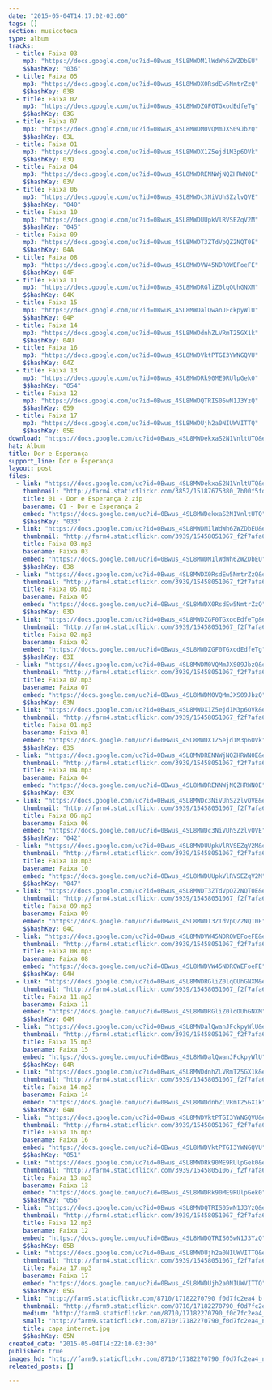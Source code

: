 ```yaml
---
date: "2015-05-04T14:17:02-03:00"
tags: []
section: musicoteca
type: album
tracks:
  - title: Faixa 03
    mp3: "https://docs.google.com/uc?id=0Bwus_4SL8MWDM1lWdWh6ZWZDbEU"
    $$hashKey: "036"
  - title: Faixa 05
    mp3: "https://docs.google.com/uc?id=0Bwus_4SL8MWDX0RsdEw5NmtrZzQ"
    $$hashKey: 03B
  - title: Faixa 02
    mp3: "https://docs.google.com/uc?id=0Bwus_4SL8MWDZGF0TGxodEdfeTg"
    $$hashKey: 03G
  - title: Faixa 07
    mp3: "https://docs.google.com/uc?id=0Bwus_4SL8MWDM0VQMmJXS09JbzQ"
    $$hashKey: 03L
  - title: Faixa 01
    mp3: "https://docs.google.com/uc?id=0Bwus_4SL8MWDX1Z5ejd1M3p6OVk"
    $$hashKey: 03Q
  - title: Faixa 04
    mp3: "https://docs.google.com/uc?id=0Bwus_4SL8MWDRENNWjNQZHRWN0E"
    $$hashKey: 03V
  - title: Faixa 06
    mp3: "https://docs.google.com/uc?id=0Bwus_4SL8MWDc3NiVUhSZzlvQVE"
    $$hashKey: "040"
  - title: Faixa 10
    mp3: "https://docs.google.com/uc?id=0Bwus_4SL8MWDUUpkVlRVSEZqV2M"
    $$hashKey: "045"
  - title: Faixa 09
    mp3: "https://docs.google.com/uc?id=0Bwus_4SL8MWDT3ZTdVpQZ2NQT0E"
    $$hashKey: 04A
  - title: Faixa 08
    mp3: "https://docs.google.com/uc?id=0Bwus_4SL8MWDVW45NDROWEFoeFE"
    $$hashKey: 04F
  - title: Faixa 11
    mp3: "https://docs.google.com/uc?id=0Bwus_4SL8MWDRGliZ0lqOUhGNXM"
    $$hashKey: 04K
  - title: Faixa 15
    mp3: "https://docs.google.com/uc?id=0Bwus_4SL8MWDalQwanJFckpyWlU"
    $$hashKey: 04P
  - title: Faixa 14
    mp3: "https://docs.google.com/uc?id=0Bwus_4SL8MWDdnhZLVRmT25GX1k"
    $$hashKey: 04U
  - title: Faixa 16
    mp3: "https://docs.google.com/uc?id=0Bwus_4SL8MWDVktPTGI3YWNGQVU"
    $$hashKey: 04Z
  - title: Faixa 13
    mp3: "https://docs.google.com/uc?id=0Bwus_4SL8MWDRk90ME9RUlpGek0"
    $$hashKey: "054"
  - title: Faixa 12
    mp3: "https://docs.google.com/uc?id=0Bwus_4SL8MWDQTRIS05wN1J3YzQ"
    $$hashKey: 059
  - title: Faixa 17
    mp3: "https://docs.google.com/uc?id=0Bwus_4SL8MWDUjh2a0NIUWVITTQ"
    $$hashKey: 05E
download: "https://docs.google.com/uc?id=0Bwus_4SL8MWDekxaS2N1VnltUTQ&export=download"
hat: Album
title: Dor e Esperança
support_line: Dor e Esperança
layout: post
files:
  - link: "https://docs.google.com/uc?id=0Bwus_4SL8MWDekxaS2N1VnltUTQ&export=download"
    thumbnail: "http://farm4.staticflickr.com/3852/15187675380_7b00f5fdff_b.jpg"
    title: 01 - Dor e Esperança 2.zip
    basename: 01 - Dor e Esperança 2
    embed: "https://docs.google.com/uc?id=0Bwus_4SL8MWDekxaS2N1VnltUTQ"
    $$hashKey: "033"
  - link: "https://docs.google.com/uc?id=0Bwus_4SL8MWDM1lWdWh6ZWZDbEU&export=download"
    thumbnail: "http://farm4.staticflickr.com/3939/15458051067_f2f7afa6e8_b.jpg"
    title: Faixa 03.mp3
    basename: Faixa 03
    embed: "https://docs.google.com/uc?id=0Bwus_4SL8MWDM1lWdWh6ZWZDbEU"
    $$hashKey: 038
  - link: "https://docs.google.com/uc?id=0Bwus_4SL8MWDX0RsdEw5NmtrZzQ&export=download"
    thumbnail: "http://farm4.staticflickr.com/3939/15458051067_f2f7afa6e8_b.jpg"
    title: Faixa 05.mp3
    basename: Faixa 05
    embed: "https://docs.google.com/uc?id=0Bwus_4SL8MWDX0RsdEw5NmtrZzQ"
    $$hashKey: 03D
  - link: "https://docs.google.com/uc?id=0Bwus_4SL8MWDZGF0TGxodEdfeTg&export=download"
    thumbnail: "http://farm4.staticflickr.com/3939/15458051067_f2f7afa6e8_b.jpg"
    title: Faixa 02.mp3
    basename: Faixa 02
    embed: "https://docs.google.com/uc?id=0Bwus_4SL8MWDZGF0TGxodEdfeTg"
    $$hashKey: 03I
  - link: "https://docs.google.com/uc?id=0Bwus_4SL8MWDM0VQMmJXS09JbzQ&export=download"
    thumbnail: "http://farm4.staticflickr.com/3939/15458051067_f2f7afa6e8_b.jpg"
    title: Faixa 07.mp3
    basename: Faixa 07
    embed: "https://docs.google.com/uc?id=0Bwus_4SL8MWDM0VQMmJXS09JbzQ"
    $$hashKey: 03N
  - link: "https://docs.google.com/uc?id=0Bwus_4SL8MWDX1Z5ejd1M3p6OVk&export=download"
    thumbnail: "http://farm4.staticflickr.com/3939/15458051067_f2f7afa6e8_b.jpg"
    title: Faixa 01.mp3
    basename: Faixa 01
    embed: "https://docs.google.com/uc?id=0Bwus_4SL8MWDX1Z5ejd1M3p6OVk"
    $$hashKey: 03S
  - link: "https://docs.google.com/uc?id=0Bwus_4SL8MWDRENNWjNQZHRWN0E&export=download"
    thumbnail: "http://farm4.staticflickr.com/3939/15458051067_f2f7afa6e8_b.jpg"
    title: Faixa 04.mp3
    basename: Faixa 04
    embed: "https://docs.google.com/uc?id=0Bwus_4SL8MWDRENNWjNQZHRWN0E"
    $$hashKey: 03X
  - link: "https://docs.google.com/uc?id=0Bwus_4SL8MWDc3NiVUhSZzlvQVE&export=download"
    thumbnail: "http://farm4.staticflickr.com/3939/15458051067_f2f7afa6e8_b.jpg"
    title: Faixa 06.mp3
    basename: Faixa 06
    embed: "https://docs.google.com/uc?id=0Bwus_4SL8MWDc3NiVUhSZzlvQVE"
    $$hashKey: "042"
  - link: "https://docs.google.com/uc?id=0Bwus_4SL8MWDUUpkVlRVSEZqV2M&export=download"
    thumbnail: "http://farm4.staticflickr.com/3939/15458051067_f2f7afa6e8_b.jpg"
    title: Faixa 10.mp3
    basename: Faixa 10
    embed: "https://docs.google.com/uc?id=0Bwus_4SL8MWDUUpkVlRVSEZqV2M"
    $$hashKey: "047"
  - link: "https://docs.google.com/uc?id=0Bwus_4SL8MWDT3ZTdVpQZ2NQT0E&export=download"
    thumbnail: "http://farm4.staticflickr.com/3939/15458051067_f2f7afa6e8_b.jpg"
    title: Faixa 09.mp3
    basename: Faixa 09
    embed: "https://docs.google.com/uc?id=0Bwus_4SL8MWDT3ZTdVpQZ2NQT0E"
    $$hashKey: 04C
  - link: "https://docs.google.com/uc?id=0Bwus_4SL8MWDVW45NDROWEFoeFE&export=download"
    thumbnail: "http://farm4.staticflickr.com/3939/15458051067_f2f7afa6e8_b.jpg"
    title: Faixa 08.mp3
    basename: Faixa 08
    embed: "https://docs.google.com/uc?id=0Bwus_4SL8MWDVW45NDROWEFoeFE"
    $$hashKey: 04H
  - link: "https://docs.google.com/uc?id=0Bwus_4SL8MWDRGliZ0lqOUhGNXM&export=download"
    thumbnail: "http://farm4.staticflickr.com/3939/15458051067_f2f7afa6e8_b.jpg"
    title: Faixa 11.mp3
    basename: Faixa 11
    embed: "https://docs.google.com/uc?id=0Bwus_4SL8MWDRGliZ0lqOUhGNXM"
    $$hashKey: 04M
  - link: "https://docs.google.com/uc?id=0Bwus_4SL8MWDalQwanJFckpyWlU&export=download"
    thumbnail: "http://farm4.staticflickr.com/3939/15458051067_f2f7afa6e8_b.jpg"
    title: Faixa 15.mp3
    basename: Faixa 15
    embed: "https://docs.google.com/uc?id=0Bwus_4SL8MWDalQwanJFckpyWlU"
    $$hashKey: 04R
  - link: "https://docs.google.com/uc?id=0Bwus_4SL8MWDdnhZLVRmT25GX1k&export=download"
    thumbnail: "http://farm4.staticflickr.com/3939/15458051067_f2f7afa6e8_b.jpg"
    title: Faixa 14.mp3
    basename: Faixa 14
    embed: "https://docs.google.com/uc?id=0Bwus_4SL8MWDdnhZLVRmT25GX1k"
    $$hashKey: 04W
  - link: "https://docs.google.com/uc?id=0Bwus_4SL8MWDVktPTGI3YWNGQVU&export=download"
    thumbnail: "http://farm4.staticflickr.com/3939/15458051067_f2f7afa6e8_b.jpg"
    title: Faixa 16.mp3
    basename: Faixa 16
    embed: "https://docs.google.com/uc?id=0Bwus_4SL8MWDVktPTGI3YWNGQVU"
    $$hashKey: "051"
  - link: "https://docs.google.com/uc?id=0Bwus_4SL8MWDRk90ME9RUlpGek0&export=download"
    thumbnail: "http://farm4.staticflickr.com/3939/15458051067_f2f7afa6e8_b.jpg"
    title: Faixa 13.mp3
    basename: Faixa 13
    embed: "https://docs.google.com/uc?id=0Bwus_4SL8MWDRk90ME9RUlpGek0"
    $$hashKey: "056"
  - link: "https://docs.google.com/uc?id=0Bwus_4SL8MWDQTRIS05wN1J3YzQ&export=download"
    thumbnail: "http://farm4.staticflickr.com/3939/15458051067_f2f7afa6e8_b.jpg"
    title: Faixa 12.mp3
    basename: Faixa 12
    embed: "https://docs.google.com/uc?id=0Bwus_4SL8MWDQTRIS05wN1J3YzQ"
    $$hashKey: 05B
  - link: "https://docs.google.com/uc?id=0Bwus_4SL8MWDUjh2a0NIUWVITTQ&export=download"
    thumbnail: "http://farm4.staticflickr.com/3939/15458051067_f2f7afa6e8_b.jpg"
    title: Faixa 17.mp3
    basename: Faixa 17
    embed: "https://docs.google.com/uc?id=0Bwus_4SL8MWDUjh2a0NIUWVITTQ"
    $$hashKey: 05G
  - link: "http://farm9.staticflickr.com/8710/17182270790_f0d7fc2ea4_b.jpg"
    thumbnail: "http://farm9.staticflickr.com/8710/17182270790_f0d7fc2ea4_t.jpg"
    medium: "http://farm9.staticflickr.com/8710/17182270790_f0d7fc2ea4_z.jpg"
    small: "http://farm9.staticflickr.com/8710/17182270790_f0d7fc2ea4_n.jpg"
    title: capa_internet.jpg
    $$hashKey: 05N
created_date: "2015-05-04T14:22:10-03:00"
published: true
images_hd: "http://farm9.staticflickr.com/8710/17182270790_f0d7fc2ea4_n.jpg"
releated_posts: []

---
```

